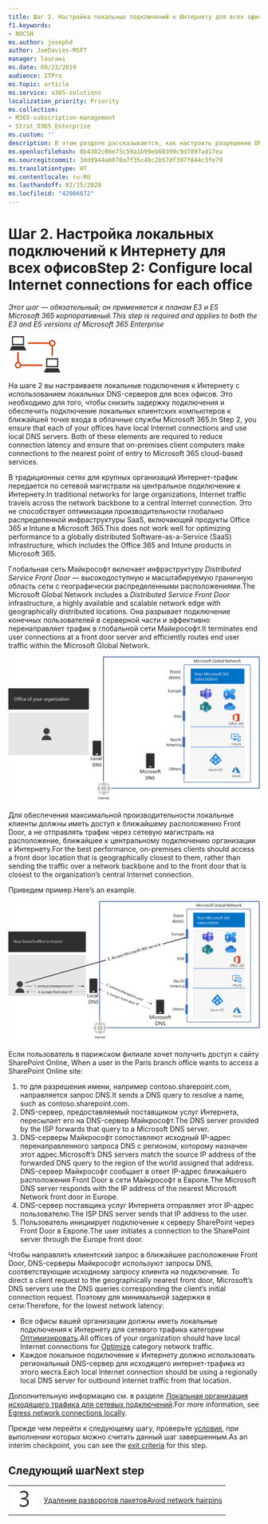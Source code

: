 ```yaml
---
title: Шаг 2. Настройка локальных подключений к Интернету для всех офисов
f1.keywords:
- NOCSH
ms.author: josephd
author: JoeDavies-MSFT
manager: laurawi
ms.date: 09/23/2019
audience: ITPro
ms.topic: article
ms.service: o365-solutions
localization_priority: Priority
ms.collection:
- M365-subscription-management
- Strat_O365_Enterprise
ms.custom: ''
description: В этом разделе рассказывается, как настроить разрешение DNS для повышения производительности.
ms.openlocfilehash: 8b4302c06e75c59a1b99eb60399c9df897ad17ea
ms.sourcegitcommit: 3dd9944a6070a7f35c4bc2b57df397f844c3fe79
ms.translationtype: HT
ms.contentlocale: ru-RU
ms.lasthandoff: 02/15/2020
ms.locfileid: "42066672"
---
```

# <a name="step-2-configure-local-internet-connections-for-each-office"></a><span data-ttu-id="2da82-103">Шаг 2. Настройка локальных подключений к Интернету для всех офисов</span><span class="sxs-lookup"><span data-stu-id="2da82-103">Step 2: Configure local Internet connections for each office</span></span>

<span data-ttu-id="2da82-104">*Этот шаг — обязательный; он применяется к планам E3 и E5 Microsoft 365 корпоративный.*</span><span class="sxs-lookup"><span data-stu-id="2da82-104">*This step is required and applies to both the E3 and E5 versions of Microsoft 365 Enterprise*</span></span>

![Этап 1. Сеть](../media/deploy-foundation-infrastructure/networking_icon-small.png)

<span data-ttu-id="2da82-p101">На шаге 2 вы настраиваете локальные подключения к Интернету с использованием локальных DNS-серверов для всех офисов. Это необходимо для того, чтобы снизить задержку подключения и обеспечить подключение локальных клиентских компьютеров к ближайшей точке входа в облачные службы Microsoft 365.</span><span class="sxs-lookup"><span data-stu-id="2da82-p101">In Step 2, you ensure that each of your offices have local Internet connections and use local DNS servers. Both of these elements are required to reduce connection latency and ensure that on-premises client computers make connections to the nearest point of entry to Microsoft 365 cloud-based services.</span></span>

<span data-ttu-id="2da82-108">В традиционных сетях для крупных организаций Интернет-трафик передается по сетевой магистрали на центральное подключение к Интернету.</span><span class="sxs-lookup"><span data-stu-id="2da82-108">In traditional networks for large organizations, Internet traffic travels across the network backbone to a central Internet connection.</span></span> <span data-ttu-id="2da82-109">Это не способствует оптимизации производительности глобально распределенной инфраструктуры SaaS, включающей продукты Office 365 и Intune в Microsoft 365.</span><span class="sxs-lookup"><span data-stu-id="2da82-109">This does not work well for optimizing performance to a globally distributed Software-as-a-Service (SaaS) infrastructure, which includes the Office 365 and Intune products in Microsoft 365.</span></span>

<span data-ttu-id="2da82-110">Глобальная сеть Майкрософт включает инфраструктуру *Distributed Service Front Door* — высокодоступную и масштабируемую граничную область сети с географически распределенными расположениями.</span><span class="sxs-lookup"><span data-stu-id="2da82-110">The Microsoft Global Network includes a *Distributed Service Front Door* infrastructure, a highly available and scalable network edge with geographically distributed locations.</span></span> <span data-ttu-id="2da82-111">Она разрывает подключение конечных пользователей в серверной части и эффективно перенаправляет трафик в глобальной сети Майкрософт.</span><span class="sxs-lookup"><span data-stu-id="2da82-111">It terminates end user connections at a front door server and efficiently routes end user traffic within the Microsoft Global Network.</span></span>

![Глобальная сеть Майкрософт](../media/networking-dns-resolution-same-location/microsoft-global-network.png)

<span data-ttu-id="2da82-113">Для обеспечения максимальной производительности локальные клиенты должны иметь доступ к ближайшему расположению Front Door, а не отправлять трафик через сетевую магистраль на расположение, ближайшее к центральному подключению организации к Интернету.</span><span class="sxs-lookup"><span data-stu-id="2da82-113">For the best performance, on-premises clients should access a front door location that is geographically closest to them, rather than sending the traffic over a network backbone and to the front door that is closest to the organization’s central Internet connection.</span></span>

<span data-ttu-id="2da82-114">Приведем пример.</span><span class="sxs-lookup"><span data-stu-id="2da82-114">Here’s an example.</span></span>

![Пример использования глобальной сети Майкрософт](../media/networking-dns-resolution-same-location/microsoft-global-network-example.png)

<span data-ttu-id="2da82-116">Если пользователь в парижском филиале хочет получить доступ к сайту SharePoint Online, </span><span class="sxs-lookup"><span data-stu-id="2da82-116">When a user in the Paris branch office wants to access a SharePoint Online site:</span></span>

1. <span data-ttu-id="2da82-117">то для разрешения имени, например contoso.sharepoint.com, направляется запрос DNS.</span><span class="sxs-lookup"><span data-stu-id="2da82-117">It sends a DNS query to resolve a name, such as contoso.sharepoint.com.</span></span> 
2. <span data-ttu-id="2da82-118">DNS-сервер, предоставляемый поставщиком услуг Интернета, пересылает его на DNS-сервер Майкрософт.</span><span class="sxs-lookup"><span data-stu-id="2da82-118">The DNS server provided by the ISP forwards that query to a Microsoft DNS server.</span></span>
3. <span data-ttu-id="2da82-119">DNS-серверы Майкрософт сопоставляют исходный IP-адрес перенаправленного запроса DNS с регионом, которому назначен этот адрес.</span><span class="sxs-lookup"><span data-stu-id="2da82-119">Microsoft’s DNS servers match the source IP address of the forwarded DNS query to the region of the world assigned that address.</span></span> <span data-ttu-id="2da82-120">DNS-сервер Майкрософт сообщает в ответ IP-адрес ближайшего расположения Front Door в сети Майкрософт в Европе.</span><span class="sxs-lookup"><span data-stu-id="2da82-120">The Microsoft DNS server responds with the IP address of the nearest Microsoft Network front door in Europe.</span></span>
4. <span data-ttu-id="2da82-121">DNS-сервер поставщика услуг Интернета отправляет этот IP-адрес пользователю.</span><span class="sxs-lookup"><span data-stu-id="2da82-121">The ISP DNS server sends that IP address to the user.</span></span>
5. <span data-ttu-id="2da82-122">Пользователь инициирует подключение к серверу SharePoint через Front Door в Европе.</span><span class="sxs-lookup"><span data-stu-id="2da82-122">The user initiates a connection to the SharePoint server through the Europe front door.</span></span>

<span data-ttu-id="2da82-123">Чтобы направлять клиентский запрос в ближайшее расположение Front Door, DNS-серверы Майкрософт используют запросы DNS, соответствующие исходному запросу клиента на подключение. </span><span class="sxs-lookup"><span data-stu-id="2da82-123">To direct a client request to the geographically nearest front door, Microsoft’s DNS servers use the DNS queries corresponding the client’s initial connection request.</span></span> <span data-ttu-id="2da82-124">Поэтому для минимальной задержки в сети:</span><span class="sxs-lookup"><span data-stu-id="2da82-124">Therefore, for the lowest network latency:</span></span>

- <span data-ttu-id="2da82-125">Все офисы вашей организации должны иметь локальные подключения к Интернету для сетевого трафика категории [Оптимизировать](https://docs.microsoft.com/office365/enterprise/office-365-network-connectivity-principles#new-office-365-endpoint-categories).</span><span class="sxs-lookup"><span data-stu-id="2da82-125">All offices of your organization should have local Internet connections for [Optimize](https://docs.microsoft.com/office365/enterprise/office-365-network-connectivity-principles#new-office-365-endpoint-categories) category network traffic.</span></span>
- <span data-ttu-id="2da82-126">Каждое локальное подключение к Интернету должно использовать региональный DNS-сервер для исходящего интернет-трафика из этого места.</span><span class="sxs-lookup"><span data-stu-id="2da82-126">Each local Internet connection should be using a regionally local DNS server for outbound Internet traffic from that location.</span></span>

<span data-ttu-id="2da82-127">Дополнительную информацию см. в разделе [Локальная организация исходящего трафика для сетевых подключений](https://docs.microsoft.com/office365/enterprise/office-365-network-connectivity-principles#egress-network-connections-locally).</span><span class="sxs-lookup"><span data-stu-id="2da82-127">For more information, see [Egress network connections locally](https://docs.microsoft.com/office365/enterprise/office-365-network-connectivity-principles#egress-network-connections-locally).</span></span> 

<span data-ttu-id="2da82-128">Прежде чем перейти к следующему шагу, проверьте [условия](networking-exit-criteria.md#crit-networking-step2), при выполнении которых можно считать данный шаг завершенным.</span><span class="sxs-lookup"><span data-stu-id="2da82-128">As an interim checkpoint, you can see the [exit criteria](networking-exit-criteria.md#crit-networking-step2) for this step.</span></span>

## <a name="next-step"></a><span data-ttu-id="2da82-129">Следующий шаг</span><span class="sxs-lookup"><span data-stu-id="2da82-129">Next step</span></span>

|||
|:-------|:-----|
|![Шаг 3](../media/stepnumbers/Step3.png)|[<span data-ttu-id="2da82-131">Удаление разворотов пакетов</span><span class="sxs-lookup"><span data-stu-id="2da82-131">Avoid network hairpins</span></span>](networking-avoid-network-hairpins.md)|
